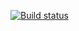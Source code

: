 [![Build status](https://ci.appveyor.com/api/projects/status/pwyjd0h0sye9vj8m?svg=true)](https://ci.appveyor.com/project/BednovaK/mobilebank)
